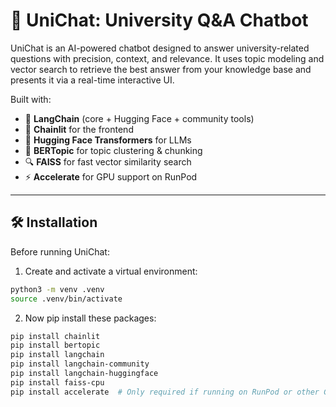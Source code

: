 # 🧠 UniChat: University Q&A Chatbot

UniChat is an AI-powered chatbot designed to answer university-related questions with precision, context, and relevance. It uses topic modeling and vector search to retrieve the best answer from your knowledge base and presents it via a real-time interactive UI.

Built with:
- 🧩 **LangChain** (core + Hugging Face + community tools)
- 🔗 **Chainlit** for the frontend
- 🤗 **Hugging Face Transformers** for LLMs
- 🧠 **BERTopic** for topic clustering & chunking
- 🔍 **FAISS** for fast vector similarity search
- ⚡ **Accelerate** for GPU support on RunPod

---

## 🛠 Installation

Before running UniChat:

1. Create and activate a virtual environment:

```bash
python3 -m venv .venv
source .venv/bin/activate
```

2. Now pip install these packages:
```bash
pip install chainlit
pip install bertopic
pip install langchain
pip install langchain-community
pip install langchain-huggingface
pip install faiss-cpu
pip install accelerate  # Only required if running on RunPod or other GPU-based infra
```





